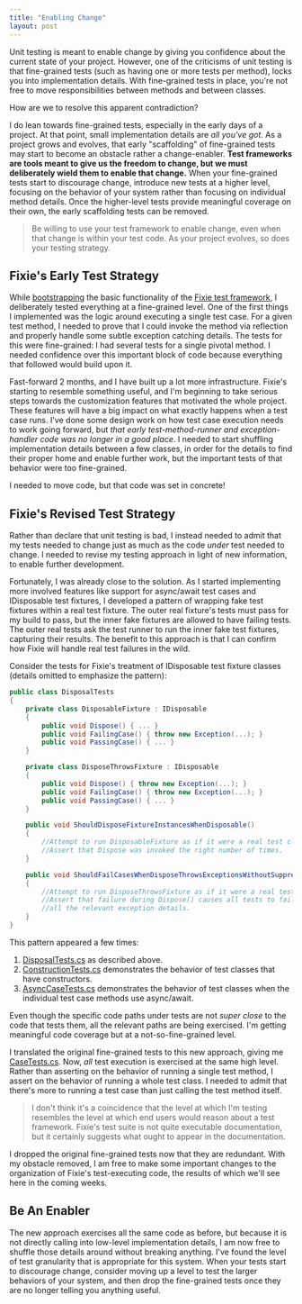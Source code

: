 ```yaml
---
title: "Enabling Change"
layout: post
---
```



Unit testing is meant to enable change by giving you confidence about the current state of your project. However, one of the criticisms of unit testing is that fine-grained tests (such as having one or more tests per method), locks you into implementation details.  With fine-grained tests in place, you're not free to move responsibilities between methods and between classes.

How are we to resolve this apparent contradiction?

I do lean towards fine-grained tests, especially in the early days of a project. At that point, small implementation details are *all you've got*. As a project grows and evolves, that early "scaffolding" of fine-grained tests may start to become an obstacle rather a change-enabler. **Test frameworks are tools meant to give us the freedom to change, but we must deliberately wield them to enable that change.** When your fine-grained tests start to discourage change, introduce new tests at a higher level, focusing on the behavior of your system rather than focusing on individual method details. Once the higher-level tests provide meaningful coverage on their own, the early scaffolding tests can be removed.

> Be willing to use your test framework to enable change, even when that change is within your test code. As your project evolves, so does your testing strategy.

## Fixie's Early Test Strategy

While <a href="http://patrick.lioi.net/2013/03/26/bootstrapping/">bootstrapping</a> the basic functionality of the <a href="https://github.com/fixie/fixie">Fixie test framework</a>, I deliberately tested everything at a fine-grained level. One of the first things I implemented was the logic around executing a single test case. For a given test method, I needed to prove that I could invoke the method via reflection and properly handle some subtle exception catching details. The tests for this were fine-grained: I had several tests for a single pivotal method. I needed confidence over this important block of code because everything that followed would build upon it.

Fast-forward 2 months, and I have built up a lot more infrastructure.  Fixie's starting to resemble something useful, and I'm beginning to take serious steps towards the customization features that motivated the whole project. These features will have a big impact on what exactly happens when a test case runs. I've done some design work on how test case execution needs to work going forward, but *that early test-method-runner and exception-handler code was no longer in a good place*. I needed to start shuffling implementation details between a few classes, in order for the details to find their proper home and enable further work, but the important tests of that behavior were too fine-grained.

I needed to move code, but that code was set in concrete!

## Fixie's Revised Test Strategy

Rather than declare that unit testing is bad, I instead needed to admit that my tests needed to change just as much as the code *under* test needed to change. I needed to revise my testing approach in light of new information, to enable further development.

Fortunately, I was already close to the solution. As I started implementing more involved features like support for async/await test cases and IDisposable test fixtures, I developed a pattern of wrapping fake test fixtures within a real test fixture. The outer real fixture's tests must pass for my build to pass, but the inner fake fixtures are allowed to have failing tests. The outer real tests ask the test runner to run the inner fake test fixtures, capturing their results. The benefit to this approach is that I can confirm how Fixie will handle real test failures in the wild.

Consider the tests for Fixie's treatment of IDisposable test fixture classes (details omitted to emphasize the pattern):

```cs
public class DisposalTests
{
    private class DisposableFixture : IDisposable
    {
        public void Dispose() { ... }
        public void FailingCase() { throw new Exception(...); }
        public void PassingCase() { ... }
    }

    private class DisposeThrowsFixture : IDisposable
    {
        public void Dispose() { throw new Exception(...); }
        public void FailingCase() { throw new Exception(...); }
        public void PassingCase() { ... }
    }

    public void ShouldDisposeFixtureInstancesWhenDisposable()
    {
        //Attempt to run DisposableFixture as if it were a real test class.
        //Assert that Dispose was invoked the right number of times.
    }

    public void ShouldFailCasesWhenDisposeThrowsExceptionsWithoutSuppressingAnyExceptions()
    {
        //Attempt to run DisposeThrowsFixture as if it were a real test class.
        //Assert that failure during Dispose() causes all tests to fail with
        //all the relevant exception details.
    }
}
```

This pattern appeared a few times:

1. <a href="https://github.com/fixie/fixie/blob/754af5e9c14bcb9ad55ce70d7f69ebdb84c26c35/src/Fixie.Tests/ClassFixtures/DisposalTests.cs">DisposalTests.cs</a> as described above.
2. <a href="https://github.com/fixie/fixie/blob/754af5e9c14bcb9ad55ce70d7f69ebdb84c26c35/src/Fixie.Tests/ClassFixtures/ConstructionTests.cs">ConstructionTests.cs</a> demonstrates the behavior of test classes that have constructors.
3. <a href="https://github.com/fixie/fixie/blob/754af5e9c14bcb9ad55ce70d7f69ebdb84c26c35/src/Fixie.Tests/ClassFixtures/AsyncCaseTests.cs">AsyncCaseTests.cs</a> demonstrates the behavior of test classes when the individual test case methods use async/await.


Even though the specific code paths under tests are not *super close* to the code that tests them, all the relevant paths are being exercised. I'm getting meaningful code coverage but at a not-so-fine-grained level.

I translated the original fine-grained tests to this new approach, giving me <a href="https://github.com/fixie/fixie/blob/754af5e9c14bcb9ad55ce70d7f69ebdb84c26c35/src/Fixie.Tests/ClassFixtures/CaseTests.cs">CaseTests.cs</a>.  Now, *all* test execution is exercised at the same high level. Rather than asserting on the behavior of running a single test method, I assert on the behavior of running a whole test class. I needed to admit that there's more to running a test case than just calling the test method itself.

> I don't think it's a coincidence that the level at which I'm testing resembles the level at which end users would reason about a test framework. Fixie's test suite is not quite executable documentation, but it certainly suggests what ought to appear in the documentation.

I dropped the original fine-grained tests now that they are redundant. With my obstacle removed, I am free to make some important changes to the organization of Fixie's test-executing code, the results of which we'll see here in the coming weeks.

## Be An Enabler

The new approach exercises all the same code as before, but because it is not directly calling into low-level implementation details, I am now free to shuffle those details around without breaking anything. I've found the level of test granularity that is appropriate for this system. When your tests start to discourage change, consider moving up a level to test the larger behaviors of your system, and then drop the fine-grained tests once they are no longer telling you anything useful.
